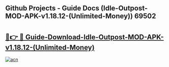 ## Github Projects - Guide Docs (Idle-Outpost-MOD-APK-v1.18.12-(Unlimited-Money)) 69502

# <h2><a href="https://apkcomod.com?title=Idle-Outpost-MOD-APK-v1.18.12-(Unlimited-Money)">🔗👉 🔴 Guide-Download-Idle-Outpost-MOD-APK-v1.18.12-(Unlimited-Money) </a></h2>

[![acn](https://github.com/user-attachments/assets/0f9c940e-d8b0-45ae-aac7-cd30a18b3e1c)](https://apkcomod.com?title=Idle-Outpost-MOD-APK-v1.18.12-(Unlimited-Money))
